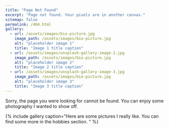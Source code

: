 ```yaml
---
title: "Page Not Found"
excerpt: "Page not found. Your pixels are in another canvas."
sitemap: false
permalink: /404.html
gallery:
  - url: /assets/images/bio-picture.jpg
    image_path: /assets/images/bio-picture.jpg
    alt: "placeholder image 1"
    title: "Image 1 title caption"
  - url: /assets/images/unsplash-gallery-image-2.jpg
    image_path: /assets/images/bio-picture.jpg
    alt: "placeholder image 2"
    title: "Image 2 title caption"
  - url: /assets/images/unsplash-gallery-image-3.jpg
    image_path: /assets/images/bio-picture.jpg
    alt: "placeholder image 3"
    title: "Image 3 title caption"
---
```


Sorry, the page you were looking for cannot be found. You can enjoy some photography I wanted to show off.

{% include gallery caption="Here are some pictures I really like. You can find some more in the hobbies section. " %}

